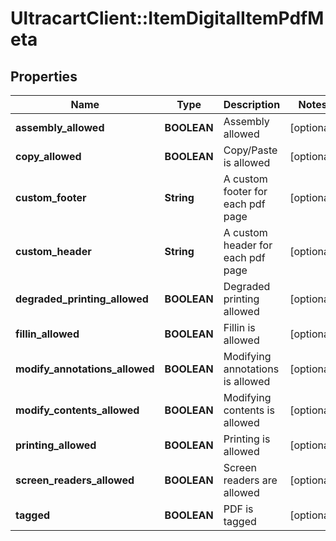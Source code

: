 # UltracartClient::ItemDigitalItemPdfMeta

## Properties
Name | Type | Description | Notes
------------ | ------------- | ------------- | -------------
**assembly_allowed** | **BOOLEAN** | Assembly allowed | [optional] 
**copy_allowed** | **BOOLEAN** | Copy/Paste is allowed | [optional] 
**custom_footer** | **String** | A custom footer for each pdf page | [optional] 
**custom_header** | **String** | A custom header for each pdf page | [optional] 
**degraded_printing_allowed** | **BOOLEAN** | Degraded printing allowed | [optional] 
**fillin_allowed** | **BOOLEAN** | Fillin is allowed | [optional] 
**modify_annotations_allowed** | **BOOLEAN** | Modifying annotations is allowed | [optional] 
**modify_contents_allowed** | **BOOLEAN** | Modifying contents is allowed | [optional] 
**printing_allowed** | **BOOLEAN** | Printing is allowed | [optional] 
**screen_readers_allowed** | **BOOLEAN** | Screen readers are allowed | [optional] 
**tagged** | **BOOLEAN** | PDF is tagged | [optional] 


